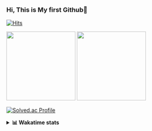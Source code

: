 ### Hi, This is My first Github👋
[![Hits](https://hits.seeyoufarm.com/api/count/incr/badge.svg?url=https%3A%2F%2Fgithub.com%2FJonghyun-Park1027&count_bg=%2379C83D&title_bg=%23555555&icon=&icon_color=%23E7E7E7&title=hits&edge_flat=false)](https://hits.seeyoufarm.com)
<br>


<p>
  <img height="180em" src="https://github-readme-stats-eight-rho-29.vercel.app/api?username=Jonghyun-Park1027&show_icons=true&include_all_commits=true&bg_color=30,e96443,904e95&title_color=fff&text_color=fff">
  <img height="180em" src="https://github-readme-stats-eight-rho-29.vercel.app/api/top-langs/?username=Jonghyun-Park1027&layout=compact&bg_color=30,e96443,904e95&title_color=fff&text_color=fff">


[![Solved.ac Profile](http://mazassumnida.wtf/api/v2/generate_badge?boj=ppjjhh1027)](https://solved.ac/ppjjhh1027/)

</p>
<details>
<summary><b>📊 Wakatime stats</b><br></summary>
<div>
<hr/>



<!--START_SECTION:waka-->
![Code Time](http://img.shields.io/badge/Code%20Time-597%20hrs%2042%20mins-blue)

![Profile Views](http://img.shields.io/badge/Profile%20Views-0-blue)

**🐱 My GitHub Data** 

> 📦 67.5 kB Used in GitHub's Storage 
 > 
> 🏆 175 Contributions in the Year 2023
 > 
> 🚫 Not Opted to Hire
 > 
> 📜 7 Public Repositories 
 > 
> 🔑 1 Private Repositories 
 > 
**I'm an Early 🐤** 

```text
🌞 Morning                39 commits          █████░░░░░░░░░░░░░░░░░░░░   19.80 % 
🌆 Daytime                118 commits         ███████████████░░░░░░░░░░   59.90 % 
🌃 Evening                38 commits          █████░░░░░░░░░░░░░░░░░░░░   19.29 % 
🌙 Night                  2 commits           ░░░░░░░░░░░░░░░░░░░░░░░░░   01.02 % 
```
📅 **I'm Most Productive on Friday** 

```text
Monday                   34 commits          ████░░░░░░░░░░░░░░░░░░░░░   17.26 % 
Tuesday                  21 commits          ███░░░░░░░░░░░░░░░░░░░░░░   10.66 % 
Wednesday                9 commits           █░░░░░░░░░░░░░░░░░░░░░░░░   04.57 % 
Thursday                 20 commits          ███░░░░░░░░░░░░░░░░░░░░░░   10.15 % 
Friday                   56 commits          ███████░░░░░░░░░░░░░░░░░░   28.43 % 
Saturday                 17 commits          ██░░░░░░░░░░░░░░░░░░░░░░░   08.63 % 
Sunday                   40 commits          █████░░░░░░░░░░░░░░░░░░░░   20.30 % 
```


📊 **This Week I Spent My Time On** 

```text
🕑︎ Time Zone: Asia/Seoul

💬 Programming Languages: 
Python                   0 secs              █████████████████████████   100.00 % 

🔥 Editors: 
PyCharm                  0 secs              █████████████████████████   100.00 % 

🐱‍💻 Projects: 
gsat_dosik.py            0 secs              █████████████████████████   100.00 % 

💻 Operating System: 
Windows                  0 secs              █████████████████████████   100.00 % 
```

**I Mostly Code in Jupyter Notebook** 

```text
Jupyter Notebook         6 repos             █████████████████████░░░░   85.71 % 
C++                      1 repo              ████░░░░░░░░░░░░░░░░░░░░░   14.29 % 
```




 Last Updated on 20/10/2023 18:34:01 UTC
<!--END_SECTION:waka-->
</details>



